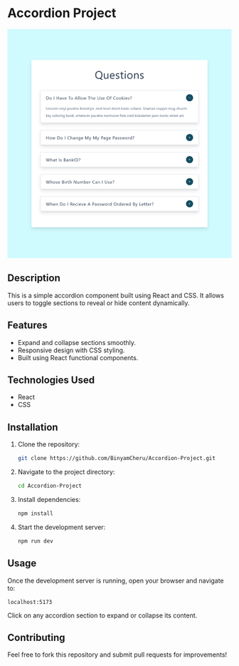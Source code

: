# Accordion Project

![Accordion Screenshot](https://github.com/BinyamCheru/Accordion-Project/blob/master/accordion-screen-shot.png)

## Description
This is a simple accordion component built using React and CSS. It allows users to toggle sections to reveal or hide content dynamically.

## Features
- Expand and collapse sections smoothly.
- Responsive design with CSS styling.
- Built using React functional components.

## Technologies Used
- React
- CSS

## Installation

1. Clone the repository:
   ```sh
   git clone https://github.com/BinyamCheru/Accordion-Project.git
   ```
2. Navigate to the project directory:
   ```sh
   cd Accordion-Project
   ```
3. Install dependencies:
   ```sh
   npm install
   ```
4. Start the development server:
   ```sh
   npm run dev
   ```

## Usage
Once the development server is running, open your browser and navigate to:
```
localhost:5173
```
Click on any accordion section to expand or collapse its content.

## Contributing
Feel free to fork this repository and submit pull requests for improvements!
